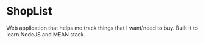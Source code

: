 # ShopList

Web application that helps me track things that I want/need to buy. Built it to learn NodeJS and MEAN stack. 
